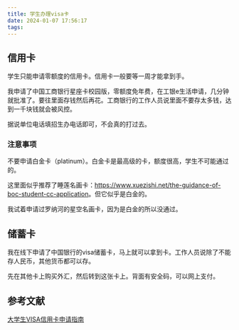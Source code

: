 ```yaml
---
title: 学生办理visa卡
date: 2024-01-07 17:56:17
tags:
---
```


## 信用卡

学生只能申请零额度的信用卡。信用卡一般要等一周才能拿到手。

我申请了中国工商银行星座卡校园版，零额度免年费，在工银e生活申请，几分钟就批准了。要往里面存钱然后再花。工商银行的工作人员说里面不要存太多钱，达到一千块钱就会被风控。

据说单位电话填招生办电话即可，不会真的打过去。

### 注意事项

不要申请白金卡（platinum）。白金卡是最高级的卡，额度很高，学生不可能通过的。

这里面似乎推荐了睡莲名画卡：<https://www.xuezishi.net/the-guidance-of-boc-student-cc-application>。但它似乎是白金的。

我试着申请过罗纳河的星空名画卡，因为是白金的所以没通过。

## 储蓄卡

我在线下申请了中国银行的visa储蓄卡，马上就可以拿到卡。工作人员说除了不能存人民币，其他货币都可以存。

先在其他卡上购买外汇，然后转到这张卡上。背面有安全码，可以网上支付。

## 参考文献

[大学生VISA信用卡申请指南](https://zhuanlan.zhihu.com/p/546231517)

